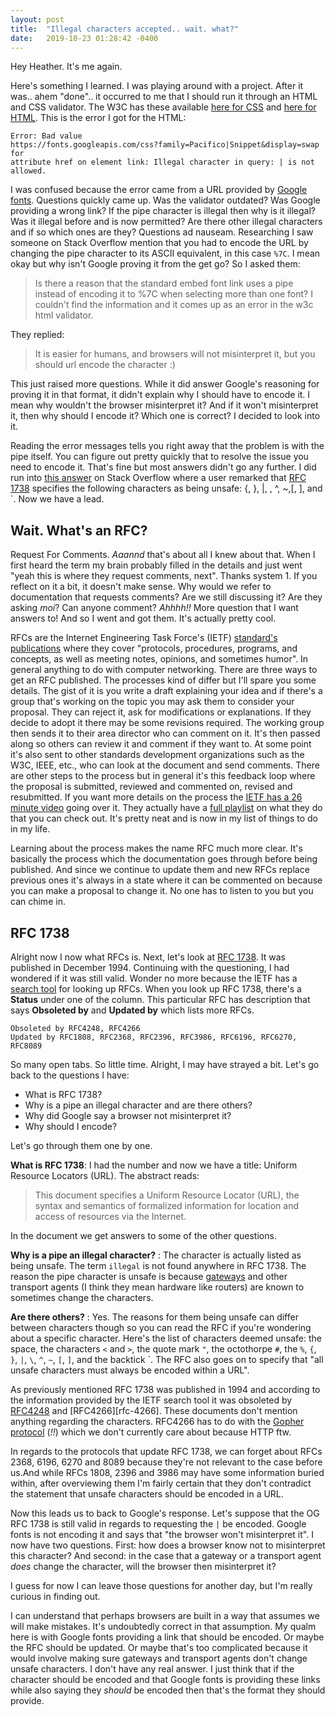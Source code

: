 ```yaml
---
layout: post
title:  "Illegal characters accepted.. wait. what?"
date:   2019-10-23 01:28:42 -0400
---
```


Hey Heather. It's  me again.

Here's something I learned. I was playing around with a project. After it was..
ahem "done".. it occurred to me that I should run it through an HTML and CSS
validator. The W3C has these available [here for CSS][w3c-css] and [here for
HTML][w3c-html]. This is the error I got for the HTML:

```
Error: Bad value
https://fonts.googleapis.com/css?family=Pacifico|Snippet&display=swap for
attribute href on element link: Illegal character in query: | is not allowed.
```
I was confused because the error came from a URL provided by [Google
fonts][google-fonts]. Questions quickly came up. Was the validator outdated? Was
Google providing a wrong link? If the pipe character is illegal then why is it
illegal? Was it illegal before and is now permitted? Are there other illegal
characters and if so which ones are they? Questions ad nauseam. Researching I
saw someone on Stack Overflow mention that you had to encode the URL by changing
the pipe character to its ASCII equivalent, in this case `%7C`. I mean okay but
why isn't Google proving it from the get go? So I asked them: 

> Is there a reason that the standard embed font link uses a pipe instead of
> encoding it to %7C when selecting more than one font? I couldn't find the
> information and it comes up as an error in the w3c html validator.

They replied: 

> It is easier for humans, and browsers will not misinterpret it, but you should
> url encode the character :)

This just raised more questions. While it did answer Google's reasoning for
proving it in that format, it didn't explain why I should have to encode it. I
mean why wouldn't the browser misinterpret it? And if it won't misinterpret it,
then why should I encode it? Which one is correct? I decided to look into it.

Reading the error messages tells you right away that the problem is with the
pipe itself. You can figure out pretty quickly that to resolve the issue you
need to encode it. That's fine but most answers didn't go any further. I did run
into [this answer][so-answer-1] on Stack Overflow where a user remarked that
[RFC 1738][rfc-1738] specifies the following characters as being unsafe: {, },
|, \, ^, ~,[, ], and \`. Now we have a lead. 

## Wait. What's an RFC?

Request For Comments. *Aaannd* that's about all I knew about that. When I first
heard the term my brain probably filled in the details and just went "yeah this
is where they request comments, next". Thanks system 1. If you reflect on it a
bit, it doesn't make sense. Why would we refer to documentation that requests
comments? Are we still discussing it? Are they asking *moi*? Can anyone
comment? *Ahhhh!!* More question that I want answers to! And so I went and got
them. It's actually pretty cool.

RFCs are the Internet Engineering Task Force's (IETF) [standard's
publications][ietf-rfcs] where they cover "protocols, procedures, programs, and
concepts, as well as meeting notes, opinions, and sometimes humor". In general
anything to do with computer networking. There are three ways to get an RFC
published. The processes kind of differ but I'll spare you some details. The
gist of it is you write a draft explaining your idea and if there's a group
that's working on the topic you may ask them to consider your proposal. They can
reject it, ask for modifications or explanations. If they decide to adopt it
there may be some revisions required. The working group then sends it to their
area director who can comment on it. It's then passed along so others can review
it and comment if they want to. At some point it's also sent to other standards
development organizations such as the W3C, IEEE, etc., who can look at the
document and send comments. There are other steps to the process but in general
it's this feedback loop where the proposal is submitted, reviewed and commented
on, revised and resubmitted. If you want more details on the process the [IETF
has a 26 minute video][YT-ietf-rfc] going over it. They actually have a [full
playlist][YT-ietf-list] on what they do that you can check out. It's pretty
neat and is now in my list of things to do in my life.

Learning about the process makes the name RFC much more clear. It's basically
the process which the documentation goes through before being published. And
since we continue to update them and new RFCs replace previous ones it's always
in a state where it can be commented on because you can make a proposal to
change it. No one has to listen to you but you can chime in. 

## RFC 1738

Alright now I now what RFCs is. Next, let's look at [RFC 1738][rfc-1738]. It was
published in December 1994. Continuing with the questioning, I had wondered if
it was still valid. Wonder no more because the IETF has a [search
tool][ietf-datatracker] for looking up RFCs. When you look up RFC 1738, there's
a **Status** under one of the column. This particular RFC has description that
says **Obsoleted by** and **Updated by** which lists more RFCs.

```
Obsoleted by RFC4248, RFC4266
Updated by RFC1808, RFC2368, RFC2396, RFC3986, RFC6196, RFC6270, RFC8089
```
So many open tabs. So little time. Alright, I may have strayed a bit. Let's go
back to the questions I have:

- What is RFC 1738?
- Why is a pipe an illegal character and are there others?
- Why did Google say a browser not misinterpret it?
- Why should I encode?

Let's go through them one by one.

**What is RFC 1738**: I had the number and now we have a title: Uniform Resource
Locators (URL). The abstract reads:

> This document specifies a Uniform Resource Locator (URL), the syntax and
> semantics of formalized information for location and access of resources via
> the Internet.

In the document we get answers to some of the other questions.

**Why is a pipe an illegal character?** : The character is actually listed as
being unsafe. The term `illegal` is not found anywhere in RFC 1738. The reason
the pipe character is unsafe is because [gateways][wiki-gateway] and other
transport agents (I think they mean hardware like routers) are known to
sometimes change the characters.

**Are there others?** : Yes. The reasons for them being unsafe can differ
between characters though so you can read the RFC if you're wondering about a
specific character. Here's the list of characters deemed unsafe: the space, the
characters `<` and `>`, the quote mark `"`, the octothorpe `#`, the `%`, `{`,
`}`, `|`, `\`, `^`, `~`, `[`, `]`, and the backtick \`. The RFC also goes on
to specify that "all unsafe characters must always be encoded within a URL".

As previously mentioned RFC 1738 was published in 1994 and according to the
information provided by the IETF search tool it was obsoleted by
[RFC4248][rfc-4248] and [RFC4266][rfc-4266]. These documents don't mention
anything regarding the characters. RFC4266 has to do with the [Gopher
protocol][gopher-protocol] (*!!*) which we don't currently care about because
HTTP ftw.

In regards to the protocols that update RFC 1738, we can forget about RFCs 2368,
6196, 6270 and 8089 because they're not relevant to the case before us.And while
RFCs 1808, 2396 and 3986 may have some information buried within, after
overviewing them I'm fairly certain that they don't contradict the statement
that unsafe characters should be encoded in a URL.

Now this leads us to back to Google's response. Let's suppose that the OG RFC
1738 is still valid in regards to requesting the `|` be encoded. Google fonts is
not encoding it and says that "the browser won't misinterpret it". I now have
two questions. First: how does a browser know not to misinterpret this
character? And second: in the case that a gateway or a transport agent _does_
change the character, will the browser then misinterpret it?

I guess for now I can leave those questions for another day, but I'm really
curious in finding out.

I can understand that perhaps browsers are built in a way that assumes we will
make mistakes. It's undoubtedly correct in that assumption. My qualm here is
with Google fonts providing a link that should be encoded. Or maybe the RFC
should be updated. Or maybe that's too complicated because it would involve
making sure gateways and transport agents don't change unsafe characters. I
don't have any real answer. I just think that if the character should be encoded
and that Google fonts is providing these links while also saying they _should_
be encoded then that's the format they should provide.

[w3c-css]: https://jigsaw.w3.org/css-validator/
[w3c-html]: https://validator.w3.org/#validate_by_uri
[so-answer-1]: https://stackoverflow.com/a/22469221
[google-fonts]: https://fonts.google.com/
[rfc-1738]: https://www.ietf.org/rfc/rfc1738.txt
[ietf-rfcs]: https://www.ietf.org/standards/rfcs/
[YT-ietf-rfc]: https://www.youtube.com/watch?v=j3Toe4P9Pa8
[YT-ietf-list]: https://www.youtube.com/watch?v=_TlqisFpMGw&list=PLC86T-6ZTP5hXPJ
[ietf-datatracker]: https://datatracker.ietf.org/
[wiki-gateway]: https://en.wikipedia.org/wiki/Gateway_(telecommunications)
[rfc-4248]: https://www.ietf.org/rfc/rfc4248.txt
[rfc4266]: https://www.ietf.org/rfc/rfc4266.txt
[gopher-protocol]: https://en.wikipedia.org/wiki/Gopher_(protocol)
